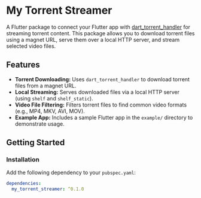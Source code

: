 # My Torrent Streamer

A Flutter package to connect your Flutter app with [dart_torrent_handler](https://pub.dev/packages/dart_torrent_handler) for streaming torrent content. This package allows you to download torrent files using a magnet URL, serve them over a local HTTP server, and stream selected video files.

## Features

- **Torrent Downloading:** Uses `dart_torrent_handler` to download torrent files from a magnet URL.
- **Local Streaming:** Serves downloaded files via a local HTTP server (using `shelf` and `shelf_static`).
- **Video File Filtering:** Filters torrent files to find common video formats (e.g., MP4, MKV, AVI, MOV).
- **Example App:** Includes a sample Flutter app in the `example/` directory to demonstrate usage.

## Getting Started

### Installation

Add the following dependency to your `pubspec.yaml`:

```yaml
dependencies:
  my_torrent_streamer: ^0.1.0

